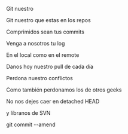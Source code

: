 Git nuestro

Git nuestro que estas en los repos

Comprimidos sean tus commits

Venga a nosotros tu log

En el local como en el remote

Danos hoy nuestro pull de cada día

Perdona nuestro conflictos

Como también perdonamos los de otros geeks

No nos dejes caer en detached HEAD

y líbranos de SVN

git commit --amend

